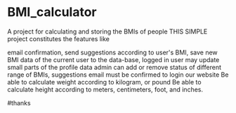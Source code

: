 # BMI_calculator
A project for calculating and storing the BMIs of people
THIS SIMPLE project constitutes the features like 

email confirmation, 
send suggestions according to user's BMI, 
save new BMI data of the current user to the data-base, 
logged in user may update small parts of the profile data
admin can add or remove status of different range of BMIs, suggestions
email must be confirmed to login our website
Be able to calculate weight according to kilogram, or pound
Be able to calculate height according to meters, centimeters, foot, and inches.

#thanks
